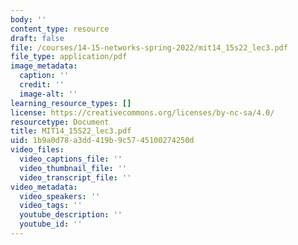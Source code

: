 ```yaml
---
body: ''
content_type: resource
draft: false
file: /courses/14-15-networks-spring-2022/mit14_15s22_lec3.pdf
file_type: application/pdf
image_metadata:
  caption: ''
  credit: ''
  image-alt: ''
learning_resource_types: []
license: https://creativecommons.org/licenses/by-nc-sa/4.0/
resourcetype: Document
title: MIT14_15S22_lec3.pdf
uid: 1b9a0d78-a3dd-419b-9c57-45100274250d
video_files:
  video_captions_file: ''
  video_thumbnail_file: ''
  video_transcript_file: ''
video_metadata:
  video_speakers: ''
  video_tags: ''
  youtube_description: ''
  youtube_id: ''
---
```

